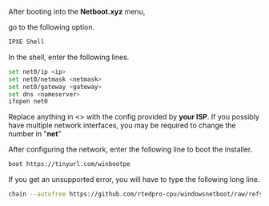 After booting into the **Netboot.xyz** menu,

go to the following option.

```bash
IPXE Shell
```

In the shell, enter the following lines.

```bash
set net0/ip <ip>
set net0/netmask <netmask>
set net0/gateway <gateway>
set dns <nameserver>
ifopen net0
```

Replace anything in <> with the config provided by **your ISP**.
If you possibly have multiple network interfaces, you may be required to change the number in "**net<number>**"


After configuring the network, enter the following line to boot the installer.

```bash
boot https://tinyurl.com/winbootpe
```

If you get an unsupported error, you will have to type the following long line.

```bash
chain --autofree https://github.com/rtedpro-cpu/windowsnetboot/raw/refs/heads/main/release/custom/boot.ipxe
```
